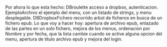 Por ahora lo que esta hecho:
DBroulette acceso a dropbox, autenticacion.
EjemploArchivo el ejemplo del menu, con un listado de strings, y menu desplegable.
DBDropboxFichero recorrido arbol de ficheros en busca de un fichero epub.
Lo que  voy a hacer hoy: apertura de archivo epub, enlazado de las partes en un solo fichero, mejora
de los menus, ordenacion por Nombre y por fecha, que la lista cambie cuando se active alguna opcion del menu,
apertura de titulo archivo epub y mejora del login.
